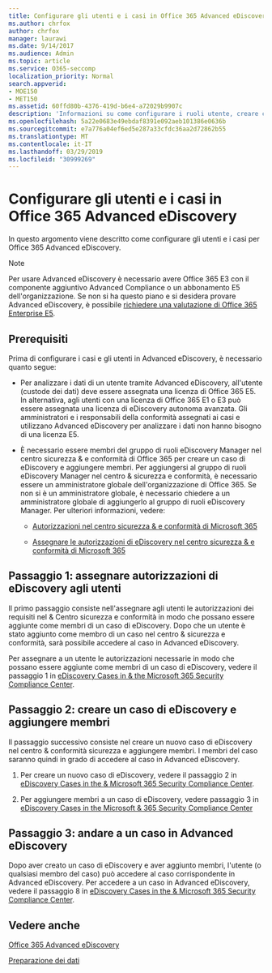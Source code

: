 ```yaml
---
title: Configurare gli utenti e i casi in Office 365 Advanced eDiscovery
ms.author: chrfox
author: chrfox
manager: laurawi
ms.date: 9/14/2017
ms.audience: Admin
ms.topic: article
ms.service: O365-seccomp
localization_priority: Normal
search.appverid:
- MOE150
- MET150
ms.assetid: 60ffd80b-4376-419d-b6e4-a72029b9907c
description: 'Informazioni su come configurare i ruoli utente, creare casi e assegnare gli utenti ai casi in Office 365 Advanced eDiscovery.  '
ms.openlocfilehash: 5a22e0683e49ebdaf8391e092aeb101386e0636b
ms.sourcegitcommit: e7a776a04ef6ed5e287a33cfdc36aa2d72862b55
ms.translationtype: MT
ms.contentlocale: it-IT
ms.lasthandoff: 03/29/2019
ms.locfileid: "30999269"
---
```

# <a name="set-up-users-and-cases-in-office-365-advanced-ediscovery"></a>Configurare gli utenti e i casi in Office 365 Advanced eDiscovery

In questo argomento viene descritto come configurare gli utenti e i casi per Office 365 Advanced eDiscovery.
  
> [!NOTE]
> Per usare Advanced eDiscovery è necessario avere Office 365 E3 con il componente aggiuntivo Advanced Compliance o un abbonamento E5 dell'organizzazione. Se non si ha questo piano e si desidera provare Advanced eDiscovery, è possibile [richiedere una valutazione di Office 365 Enterprise E5](https://go.microsoft.com/fwlink/p/?LinkID=698279). 
  
## <a name="prerequisites"></a>Prerequisiti

Prima di configurare i casi e gli utenti in Advanced eDiscovery, è necessario quanto segue:
  
- Per analizzare i dati di un utente tramite Advanced eDiscovery, all'utente (custode dei dati) deve essere assegnata una licenza di Office 365 E5. In alternativa, agli utenti con una licenza di Office 365 E1 o E3 può essere assegnata una licenza di eDiscovery autonoma avanzata. Gli amministratori e i responsabili della conformità assegnati ai casi e utilizzano Advanced eDiscovery per analizzare i dati non hanno bisogno di una licenza E5. 
    
- È necessario essere membri del gruppo di ruoli eDiscovery Manager nel centro sicurezza &amp; e conformità di Office 365 per creare un caso di eDiscovery e aggiungere membri. Per aggiungersi al gruppo di ruoli eDiscovery Manager nel centro &amp; sicurezza e conformità, è necessario essere un amministratore globale dell'organizzazione di Office 365. Se non si è un amministratore globale, è necessario chiedere a un amministratore globale di aggiungerlo al gruppo di ruoli eDiscovery Manager. Per ulteriori informazioni, vedere:
    
  - [Autorizzazioni nel centro sicurezza &amp; e conformità di Microsoft 365](permissions-in-the-security-and-compliance-center.md)
    
  - [Assegnare le autorizzazioni di eDiscovery nel centro sicurezza &amp; e conformità di Microsoft 365](assign-ediscovery-permissions.md)
    
## <a name="step-1-assign-users-ediscovery-permissions"></a>Passaggio 1: assegnare autorizzazioni di eDiscovery agli utenti

Il primo passaggio consiste nell'assegnare agli utenti le autorizzazioni dei requisiti nel &amp; Centro sicurezza e conformità in modo che possano essere aggiunte come membri di un caso di eDiscovery. Dopo che un utente è stato aggiunto come membro di un caso nel centro &amp; sicurezza e conformità, sarà possibile accedere al caso in Advanced eDiscovery.
  
Per assegnare a un utente le autorizzazioni necessarie in modo che possano essere aggiunte come membri di un caso di eDiscovery, vedere il passaggio 1 in [eDiscovery Cases in &amp; the Microsoft 365 Security Compliance Center](ediscovery-cases.md#step-1-assign-ediscovery-permissions-to-potential-case-members).
  
## <a name="step-2-create-an-ediscovery-case-and-add-members"></a>Passaggio 2: creare un caso di eDiscovery e aggiungere membri

Il passaggio successivo consiste nel creare un nuovo caso di eDiscovery nel centro &amp; conformità sicurezza e aggiungere membri. I membri del caso saranno quindi in grado di accedere al caso in Advanced eDiscovery.
  
1. Per creare un nuovo caso di eDiscovery, vedere il passaggio 2 in [eDiscovery Cases in the &amp; Microsoft 365 Security Compliance Center](ediscovery-cases.md#step-2-create-a-new-case).
    
2. Per aggiungere membri a un caso di eDiscovery, vedere passaggio 3 in [eDiscovery Cases in the Microsoft &amp; 365 Security Compliance Center](ediscovery-cases.md#step-3-add-members-to-a-case)
    
## <a name="step-3-go-a-case-in-advanced-ediscovery"></a>Passaggio 3: andare a un caso in Advanced eDiscovery

Dopo aver creato un caso di eDiscovery e aver aggiunto membri, l'utente (o qualsiasi membro del caso) può accedere al caso corrispondente in Advanced eDiscovery. Per accedere a un caso in Advanced eDiscovery, vedere il passaggio 8 in [eDiscovery Cases in the &amp; Microsoft 365 Security Compliance Center](ediscovery-cases.md#step-8-go-to-the-case-in-advanced-ediscovery).
  
## <a name="see-also"></a>Vedere anche

[Office 365 Advanced eDiscovery](office-365-advanced-ediscovery.md)
  
[Preparazione dei dati](prepare-data-for-advanced-ediscovery.md)
 